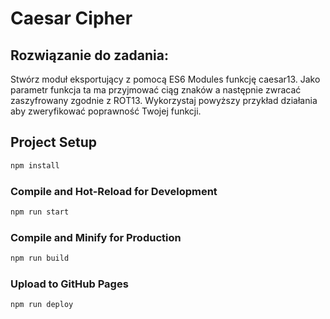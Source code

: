 # Caesar Cipher

## Rozwiązanie do zadania:

Stwórz moduł eksportujący z pomocą ES6 Modules funkcję caesar13. Jako parametr funkcja ta ma
przyjmować ciąg znaków a następnie zwracać zaszyfrowany zgodnie z ROT13. Wykorzystaj powyższy
przykład działania aby zweryfikować poprawność Twojej funkcji.

## Project Setup

```sh
npm install
```

### Compile and Hot-Reload for Development

```sh
npm run start
```

### Compile and Minify for Production

```sh
npm run build
```
### Upload to GitHub Pages

```sh
npm run deploy
```
